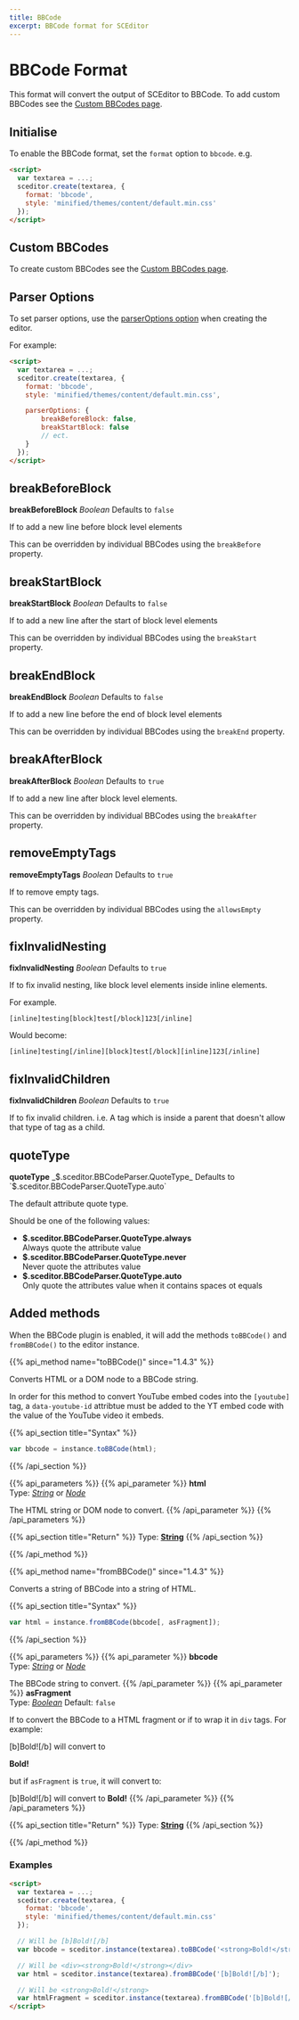 ```yaml
---
title: BBCode
excerpt: BBCode format for SCEditor
---
```


# BBCode Format <a id="bbcode"></a>

This format will convert the output of SCEditor to BBCode. To add custom BBCodes see the [Custom BBCodes page](/documentation/custom-bbcodes/).

## Initialise <a id="initialise"></a>

To enable the BBCode format, set the `format` option to `bbcode`. e.g.

```html
<script>
  var textarea = ...;
  sceditor.create(textarea, {
  	format: 'bbcode',
  	style: 'minified/themes/content/default.min.css'
  });
</script>
```

## Custom BBCodes <a id="custom-bbcodes"></a>

To create custom BBCodes see the [Custom BBCodes page](/documentation/custom-bbcodes/).

## Parser Options <a id="parser-options"></a>

To set parser options, use the [parserOptions option](/documentation/options/#parserOptions) when creating the editor.

For example:

```html
<script>
  var textarea = ...;
  sceditor.create(textarea, {
  	format: 'bbcode',
  	style: 'minified/themes/content/default.min.css',

  	parserOptions: {
  		breakBeforeBlock: false,
  		breakStartBlock: false
  		// ect.
  	}
  });
</script>
```

## breakBeforeBlock

**breakBeforeBlock** _Boolean_ Defaults to `false`

If to add a new line before block level elements

This can be overridden by individual BBCodes using the `breakBefore` property.

## breakStartBlock

**breakStartBlock** _Boolean_ Defaults to `false`

If to add a new line after the start of block level elements

This can be overridden by individual BBCodes using the `breakStart` property.

## breakEndBlock

**breakEndBlock** _Boolean_ Defaults to `false`

If to add a new line before the end of block level elements

This can be overridden by individual BBCodes using the `breakEnd` property.

## breakAfterBlock

**breakAfterBlock** _Boolean_ Defaults to `true`

If to add a new line after block level elements.

This can be overridden by individual BBCodes using the `breakAfter` property.

## removeEmptyTags

**removeEmptyTags** _Boolean_ Defaults to `true`

If to remove empty tags.

This can be overridden by individual BBCodes using the `allowsEmpty` property.

## fixInvalidNesting

**fixInvalidNesting** _Boolean_ Defaults to `true`

If to fix invalid nesting, like block level elements inside inline elements.

For example.

```bbcode
[inline]testing[block]test[/block]123[/inline]
```

Would become:

```bbcode
[inline]testing[/inline][block]test[/block][inline]123[/inline]
```

## fixInvalidChildren

**fixInvalidChildren** _Boolean_ Defaults to `true`

If to fix invalid children. i.e. A tag which is inside a parent that doesn't allow that type of tag as a child.

## quoteType

**quoteType** _$.sceditor.BBCodeParser.QuoteType_ Defaults to `$.sceditor.BBCodeParser.QuoteType.auto`

The default attribute quote type.

Should be one of the following values:

- **$.sceditor.BBCodeParser.QuoteType.always**  
  Always quote the attribute value
- **$.sceditor.BBCodeParser.QuoteType.never**  
  Never quote the attributes value
- **$.sceditor.BBCodeParser.QuoteType.auto**  
  Only quote the attributes value when it contains spaces ot equals

## Added methods <a id="methods"></a>

When the BBCode plugin is enabled, it will add the methods `toBBCode()` and `fromBBCode()` to the editor instance.

{{% api_method name="toBBCode()" since="1.4.3" %}}

Converts HTML or a DOM node to a BBCode string.

In order for this method to convert YouTube embed codes into the `[youtube]`
tag, a `data-youtube-id` attribtue must be added to the YT embed code with the
value of the YouTube video it embeds.

{{% api_section title="Syntax" %}}

```js
var bbcode = instance.toBBCode(html);
```

{{% /api_section %}}

{{% api_parameters %}}
{{% api_parameter %}}
**html**  
Type: _[String](/api/types/#string)_ or _[Node](/api/types/#node)_

The HTML string or DOM node to convert.
{{% /api_parameter %}}
{{% /api_parameters %}}

{{% api_section title="Return" %}}
Type: **[String](/api/types/#string)**
{{% /api_section %}}

{{% /api_method %}}

{{% api_method name="fromBBCode()" since="1.4.3" %}}

Converts a string of BBCode into a string of HTML.

{{% api_section title="Syntax" %}}

```js
var html = instance.fromBBCode(bbcode[, asFragment]);
```

{{% /api_section %}}

{{% api_parameters %}}
{{% api_parameter %}}
**bbcode**  
Type: _[String](/api/types/#string)_ or _[Node](/api/types/#node)_

The BBCode string to convert.
{{% /api_parameter %}}
{{% api_parameter %}}
**asFragment**  
Type: _[Boolean](/api/types/#bool)_
Default: `false`

If to convert the BBCode to a HTML fragment or if to wrap it in `div` tags. For example:

[b]Bold![/b] will convert to <div><strong>Bold!</strong></div>

but if `asFragment` is `true`, it will convert to:

[b]Bold![/b] will convert to <strong>Bold!</strong>
{{% /api_parameter %}}
{{% /api_parameters %}}

{{% api_section title="Return" %}}
Type: **[String](/api/types/#string)**
{{% /api_section %}}

{{% /api_method %}}

### Examples

```html
<script>
  var textarea = ...;
  sceditor.create(textarea, {
  	format: 'bbcode',
  	style: 'minified/themes/content/default.min.css'
  });

  // Will be [b]Bold![/b]
  var bbcode = sceditor.instance(textarea).toBBCode('<strong>Bold!</strong>');

  // Will be <div><strong>Bold!</strong></div>
  var html = sceditor.instance(textarea).fromBBCode('[b]Bold![/b]');

  // Will be <strong>Bold!</strong>
  var htmlFragment = sceditor.instance(textarea).fromBBCode('[b]Bold![/b]', true);
</script>
```
